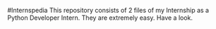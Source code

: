 #Internspedia
This repository consists of 2 files of my Internship as a Python Developer Intern. They are extremely easy. Have a look.

